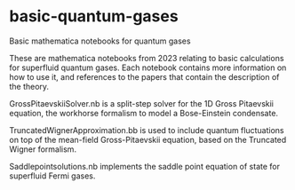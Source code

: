 # basic-quantum-gases
Basic mathematica notebooks for quantum gases

These are mathematica notebooks from 2023 relating to basic calculations for superfluid quantum gases. Each notebook contains more information on how to use it, and references to the papers that contain the description of the theory.

GrossPitaevskiiSolver.nb  is a split-step solver for the 1D Gross Pitaevskii equation, the workhorse formalism to model a Bose-Einstein condensate. 

TruncatedWignerApproximation.bb  is used to include quantum fluctuations on top of the mean-field Gross-Pitaevskii equation, based on the Truncated Wigner formalism.

Saddlepointsolutions.nb   implements the saddle point equation of state for superfluid Fermi gases.
